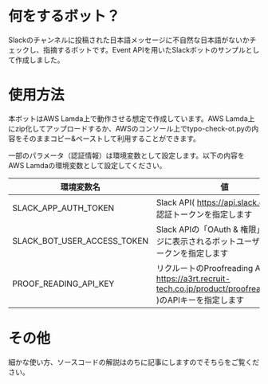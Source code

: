 # 何をするボット？
Slackのチャンネルに投稿された日本語メッセージに不自然な日本語がないかチェックし、指摘するボットです。Event APIを用いたSlackボットのサンプルとして作成しました。

# 使用方法
本ボットはAWS Lamda上で動作させる想定で作成しています。AWS Lamda上にzip化してアップロードするか、AWSのコンソール上でtypo-check-ot.pyの内容をそのままコピー&ペーストして利用することができます。

一部のパラメータ（認証情報）は環境変数として設定します。以下の内容をAWS Lamdaの環境変数として設定してください。

| 環境変数名 | 値 |
| --- | --- |
| SLACK_APP_AUTH_TOKEN | Slack API( https://api.slack.com )の認証トークンを指定します |
| SLACK_BOT_USER_ACCESS_TOKEN | Slack APIの「OAuth & 権限」のページに表示されるボットユーザの認証トークンを指定します |
| PROOF_READING_API_KEY | リクルートのProofreading API( https://a3rt.recruit-tech.co.jp/product/proofreadingAPI/ )のAPIキーを指定します |

# その他
細かな使い方、ソースコードの解説はのちに記事にしますのでそちらをご覧ください。
